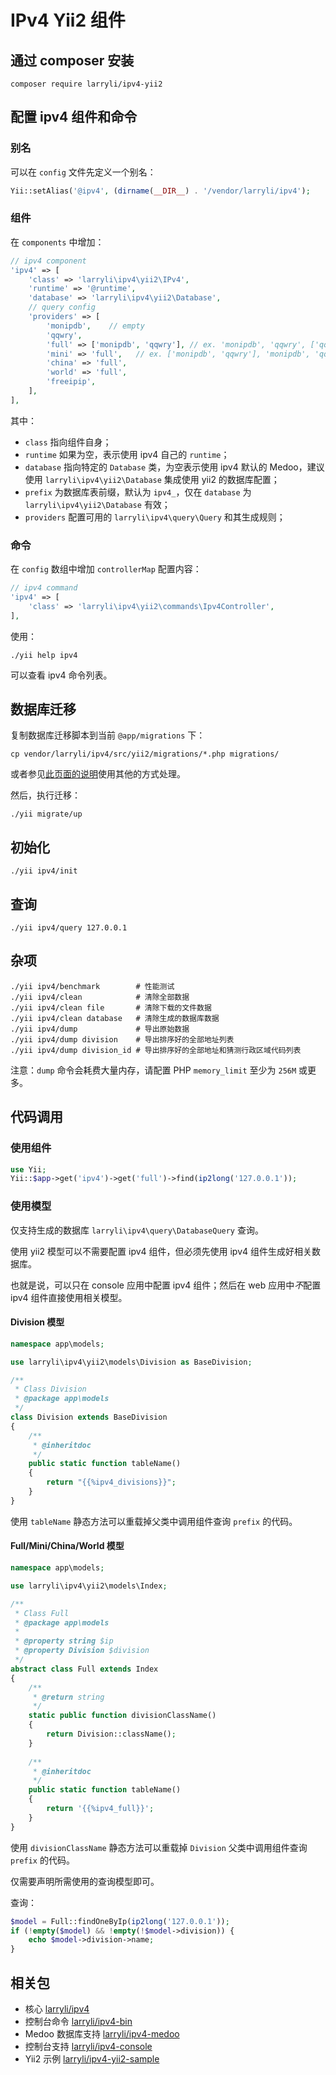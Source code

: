 # IPv4 Yii2 组件

## 通过 composer 安装

```shell
composer require larryli/ipv4-yii2
```

## 配置 ipv4 组件和命令

### 别名

可以在 ```config``` 文件先定义一个别名：

```php
Yii::setAlias('@ipv4', (dirname(__DIR__) . '/vendor/larryli/ipv4');
```

### 组件

在 ```components``` 中增加：

```php
// ipv4 component
'ipv4' => [
    'class' => 'larryli\ipv4\yii2\IPv4',
    'runtime' => '@runtime',
    'database' => 'larryli\ipv4\yii2\Database',
    // query config
    'providers' => [
        'monipdb',    // empty
        'qqwry',
        'full' => ['monipdb', 'qqwry'], // ex. 'monipdb', 'qqwry', ['qqwry', 'monipdb']
        'mini' => 'full',   // ex. ['monipdb', 'qqwry'], 'monipdb', 'qqwry', ['qqwry', 'monipdb']
        'china' => 'full',
        'world' => 'full',
        'freeipip',
    ],
],
```

其中：

* ```class``` 指向组件自身；
* ```runtime``` 如果为空，表示使用 ipv4 自己的 ```runtime```；
* ```database``` 指向特定的 ```Database``` 类，为空表示使用 ipv4 默认的 Medoo，建议使用 ```larryli\ipv4\yii2\Database``` 集成使用 yii2 的数据库配置；
* ```prefix``` 为数据库表前缀，默认为 ```ipv4_```，仅在 ```database``` 为 ```larryli\ipv4\yii2\Database``` 有效；
* ```providers``` 配置可用的 ```larryli\ipv4\query\Query``` 和其生成规则；

### 命令

在 ```config``` 数组中增加 ```controllerMap``` 配置内容：

```php
// ipv4 command
'ipv4' => [
    'class' => 'larryli\ipv4\yii2\commands\Ipv4Controller',
],
```

使用：

```shell
./yii help ipv4
```

可以查看 ipv4 命令列表。

## 数据库迁移

复制数据库迁移脚本到当前 ```@app/migrations``` 下：

```shell
cp vendor/larryli/ipv4/src/yii2/migrations/*.php migrations/
```

或者参见[此页面的说明](https://github.com/yiisoft/yii2/issues/384)使用其他的方式处理。

然后，执行迁移：

```shell
./yii migrate/up
```

## 初始化

```shell
./yii ipv4/init
```

## 查询

```shell
./yii ipv4/query 127.0.0.1
```

## 杂项

```shell
./yii ipv4/benchmark        # 性能测试
./yii ipv4/clean            # 清除全部数据
./yii ipv4/clean file       # 清除下载的文件数据
./yii ipv4/clean database   # 清除生成的数据库数据
./yii ipv4/dump             # 导出原始数据
./yii ipv4/dump division    # 导出排序好的全部地址列表
./yii ipv4/dump division_id # 导出排序好的全部地址和猜测行政区域代码列表
```

注意：```dump``` 命令会耗费大量内存，请配置 PHP ```memory_limit``` 至少为 ```256M``` 或更多。

## 代码调用

### 使用组件

```php
use Yii;
Yii::$app->get('ipv4')->get('full')->find(ip2long('127.0.0.1'));
```

### 使用模型

仅支持生成的数据库 ```larryli\ipv4\query\DatabaseQuery``` 查询。

使用 yii2 模型可以不需要配置 ipv4 组件，但必须先使用 ipv4 组件生成好相关数据库。

也就是说，可以只在 console 应用中配置 ipv4 组件；然后在 web 应用中*不*配置 ipv4 组件直接使用相关模型。

#### Division 模型

```php
namespace app\models;

use larryli\ipv4\yii2\models\Division as BaseDivision;

/**
 * Class Division
 * @package app\models
 */
class Division extends BaseDivision
{
    /**
     * @inheritdoc
     */
    public static function tableName()
    {
        return "{{%ipv4_divisions}}";
    }
}
```

使用 ```tableName``` 静态方法可以重载掉父类中调用组件查询 ```prefix``` 的代码。

#### Full/Mini/China/World 模型

```php
namespace app\models;

use larryli\ipv4\yii2\models\Index;

/**
 * Class Full
 * @package app\models
 *
 * @property string $ip
 * @property Division $division
 */
abstract class Full extends Index
{
    /**
     * @return string
     */
    static public function divisionClassName()
    {
        return Division::className();
    }
    
    /**
     * @inheritdoc
     */
    public static function tableName()
    {
        return '{{%ipv4_full}}';
    }
}
```

使用 ```divisionClassName``` 静态方法可以重载掉 ```Division``` 父类中调用组件查询 ```prefix``` 的代码。

仅需要声明所需使用的查询模型即可。

查询：

```php
$model = Full::findOneByIp(ip2long('127.0.0.1'));
if (!empty($model) && !empty(!$model->division)) {
    echo $model->division->name;
}
```

## 相关包

* 核心 [larryli/ipv4](https://github.com/larryli/ipv4)
* 控制台命令 [larryli/ipv4-bin](https://github.com/larryli/ipv4-bin)
* Medoo 数据库支持 [larryli/ipv4-medoo](https://github.com/larryli/ipv4-medoo)
* 控制台支持 [larryli/ipv4-console](https://github.com/larryli/ipv4-console)
* Yii2 示例 [larryli/ipv4-yii2-sample](https://github.com/larryli/ipv4-yii2-sample)
